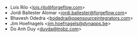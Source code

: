 - Lois Rilo \<<lois.rilo@forgeflow.com>\>
- Jordi Ballester Alomar \<<jordi.ballester@forgeflow.com>\>
- Bhavesh Odedra \<<bodedra@opensourceintegrators.com>\>
- Jim Hoefnagels \<<jim.hoefnagels@dynapps.be>\>
- Do Anh Duy \<<duyda@trobz.com>\>
